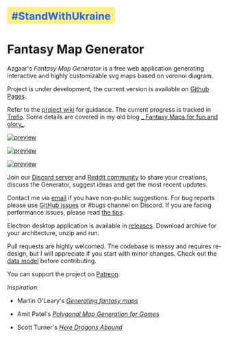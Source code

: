[![Stand With Ukraine](https://raw.githubusercontent.com/vshymanskyy/StandWithUkraine/main/badges/StandWithUkraine.svg)](https://stand-with-ukraine.pp.ua)

# Fantasy Map Generator

Azgaar's _Fantasy Map Generator_ is a free web application generating interactive and highly customizable svg maps based
on voronoi diagram.

Project is under development, the current version is available
on [Github Pages](https://azgaar.github.io/Fantasy-Map-Generator).

Refer to the [project wiki](https://github.com/Azgaar/Fantasy-Map-Generator/wiki) for guidance. The current progress is
tracked in [Trello](https://trello.com/b/7x832DG4/fantasy-map-generator). Some details are covered in my old blog [_
Fantasy Maps for fun and glory_](https://azgaar.wordpress.com).

[![preview](https://cdn.discordapp.com/attachments/587406457725779968/594840629213659136/preview1.png)](https://i.redd.it/8bf81ir2cy631.png)

[![preview](https://cdn.discordapp.com/attachments/587406457725779968/594840633911279636/preview2.png)](https://cdn.discordapp.com/attachments/515359185664344071/593888810782162964/The_Wichin_Island_sepia.png)

[![preview](https://cdn.discordapp.com/attachments/587406457725779968/594840632296734720/preview3.png)](https://cdn.discordapp.com/attachments/515359096925454350/593891237984206848/The_Wichin_Island_-_diplomacy.png)

Join our [Discord server](https://discordapp.com/invite/X7E84HU)
and [Reddit community](https://www.reddit.com/r/FantasyMapGenerator) to share your creations, discuss the Generator,
suggest ideas and get the most recent updates.

Contact me via [email](mailto:azgaar.fmg@yandex.by) if you have non-public suggestions. For bug reports please
use [GitHub issues](https://github.com/Azgaar/Fantasy-Map-Generator/issues) or _#bugs_ channel on Discord. If you are
facing performance issues, please
read [the tips](https://github.com/Azgaar/Fantasy-Map-Generator/wiki/Tips#performance-tips).

Electron desktop application is available in [releases](https://github.com/Azgaar/Fantasy-Map-Generator/releases).
Download archive for your architecture, unzip and run.

Pull requests are highly welcomed. The codebase is messy and requires re-design, but I will appreciate if you start with
minor changes. Check out the [data model](https://github.com/Azgaar/Fantasy-Map-Generator/wiki/Data-model) before
contributing.

You can support the project on [Patreon](https://www.patreon.com/azgaar).

_Inspiration:_

- Martin O'Leary's [_Generating fantasy maps_](https://mewo2.com/notes/terrain)

- Amit Patel's [_Polygonal Map Generation for
  Games_](http://www-cs-students.stanford.edu/~amitp/game-programming/polygon-map-generation)

- Scott Turner's [_Here Dragons Abound_](https://heredragonsabound.blogspot.com)
